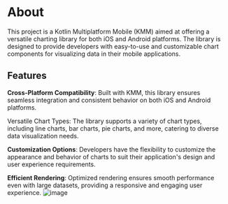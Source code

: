 # About
This project is a Kotlin Multiplatform Mobile (KMM) aimed at offering a versatile charting library for both iOS and Android platforms. The library is designed to provide developers with easy-to-use and customizable chart components for visualizing data in their mobile applications.

## Features
**Cross-Platform Compatibility**: Built with KMM, this library ensures seamless integration and consistent behavior on both iOS and Android platforms.

Versatile Chart Types: The library supports a variety of chart types, including line charts, bar charts, pie charts, and more, catering to diverse data visualization needs.

**Customization Options**: Developers have the flexibility to customize the appearance and behavior of charts to suit their application's design and user experience requirements.

**Efficient Rendering**: Optimized rendering ensures smooth performance even with large datasets, providing a responsive and engaging user experience.
![image](https://github.com/allan8araujo/KMMChart/assets/77680596/a7a59b23-b589-4925-87eb-1bbabf6b9dec)
